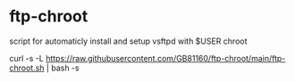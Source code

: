 # ftp-chroot
script for automaticly install and setup vsftpd with $USER chroot


curl -s -L https://raw.githubusercontent.com/GB81160/ftp-chroot/main/ftp-chroot.sh | bash -s
